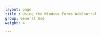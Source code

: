 ```yaml
---
layout: page
title : Using the Windows Forms WebControl
group: General Use
weight: 4

---
```

